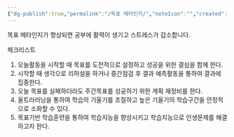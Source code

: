 ```yaml
---
{"dg-publish":true,"permalink":"/목표 메타인지/","noteIcon":"","created":"","updated":""}
---
```


목표 메타인지가 향상되면 공부에 활력이 생기고 스트레스가 감소합니다.

체크리스트

 1. 오늘활동을 시작할 때 목표를 도전적으로 설정하고 성공을 위한 결심을 함께 한다. 
 2. 시작할 때 생각으로 리허설을 하거나 중간점검 후 결과 예측활동을 통하여 결과에 집중한다. 
 3. 오늘 목표를 실패하더라도 주간목표를 성공하기 위한 계획 재정비를 한다.
 4. 울트라러닝을 통하여 학습의 기울기를 조절하고 높은 기울기의 학습구간을 안정적으로 소화할 수 있다.
 5. 목표기반 학습훈련을 통하여 학습지능을 향상시키고 학습지능으로 인생문제를 해결하고자 한다. 